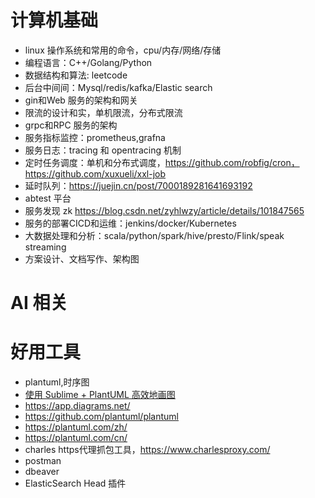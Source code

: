 # 计算机基础
- linux 操作系统和常用的命令，cpu/内存/网络/存储
- 编程语言：C++/Golang/Python
- 数据结构和算法: leetcode
- 后台中间间：Mysql/redis/kafka/Elastic search
- gin和Web 服务的架构和网关
- 限流的设计和实，单机限流，分布式限流
- grpc和RPC 服务的架构
- 服务指标监控：prometheus,grafna
- 服务日志：tracing 和 opentracing 机制
- 定时任务调度：单机和分布式调度，https://github.com/robfig/cron，https://github.com/xuxueli/xxl-job
- 延时队列：https://juejin.cn/post/7000189281641693192
- abtest 平台
- 服务发现 zk https://blog.csdn.net/zyhlwzy/article/details/101847565
- 服务的部署CICD和运维：jenkins/docker/Kubernetes
- 大数据处理和分析：scala/python/spark/hive/presto/Flink/speak streaming
- 方案设计、文档写作、架构图

# AI 相关

# 好用工具
- plantuml,时序图
- [使用 Sublime + PlantUML 高效地画图](https://www.jianshu.com/p/e92a52770832)
- https://app.diagrams.net/
- https://github.com/plantuml/plantuml
- https://plantuml.com/zh/
- https://plantuml.com/cn/
- charles https代理抓包工具，https://www.charlesproxy.com/
- postman 
- dbeaver
- ElasticSearch Head 插件
